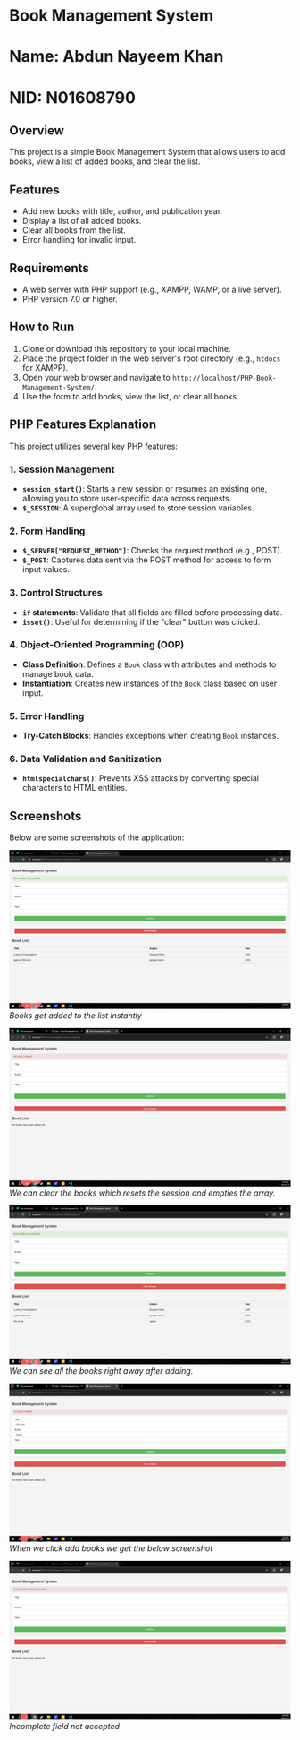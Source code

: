# Book Management System
# Name: Abdun Nayeem Khan
# NID: N01608790
## Overview
This project is a simple Book Management System that allows users to add books, view a list of added books, and clear the list.

## Features
- Add new books with title, author, and publication year.
- Display a list of all added books.
- Clear all books from the list.
- Error handling for invalid input.

## Requirements
- A web server with PHP support (e.g., XAMPP, WAMP, or a live server).
- PHP version 7.0 or higher.

## How to Run
1. Clone or download this repository to your local machine.
2. Place the project folder in the web server's root directory (e.g., `htdocs` for XAMPP).
3. Open your web browser and navigate to `http://localhost/PHP-Book-Management-System/`.
4. Use the form to add books, view the list, or clear all books.

## PHP Features Explanation
This project utilizes several key PHP features:

### 1. Session Management
- **`session_start()`**: Starts a new session or resumes an existing one, allowing you to store user-specific data across requests.
- **`$_SESSION`**: A superglobal array used to store session variables.

### 2. Form Handling
- **`$_SERVER["REQUEST_METHOD"]`**: Checks the request method (e.g., POST).
- **`$_POST`**: Captures data sent via the POST method for access to form input values.

### 3. Control Structures
- **`if` statements**: Validate that all fields are filled before processing data.
- **`isset()`**: Useful for determining if the "clear" button was clicked.

### 4. Object-Oriented Programming (OOP)
- **Class Definition**: Defines a `Book` class with attributes and methods to manage book data.
- **Instantiation**: Creates new instances of the `Book` class based on user input.

### 5. Error Handling
- **Try-Catch Blocks**: Handles exceptions when creating `Book` instances.


### 6. Data Validation and Sanitization
- **`htmlspecialchars()`**: Prevents XSS attacks by converting special characters to HTML entities.

## Screenshots

Below are some screenshots of the application:

![Screenshot 1](screenshots/add-books.PNG)
*Books get added to the list instantly*

![Screenshot 2](screenshots/clear-books.PNG)
*We can clear the books which resets the session and empties the array.*

![Screenshot 3](screenshots/displaying-books.PNG)
*We can see all the books right away after adding.*

![Screenshot 4](screenshots/incomplete-field-1.PNG)
*When we click add books we get the below screenshot*

![Screenshot 5](screenshots/incomplete-field-2.PNG)
*Incomplete field not accepted*
